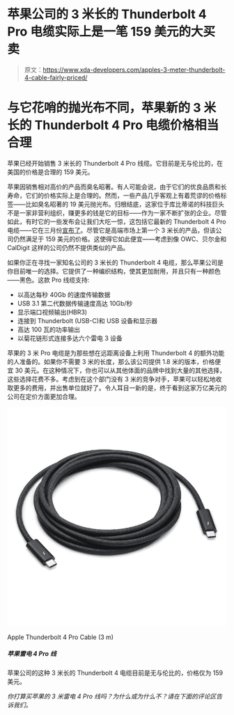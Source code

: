 # 苹果公司的 3 米长的 Thunderbolt 4 Pro 电缆实际上是一笔 159 美元的大买卖

> 原文：<https://www.xda-developers.com/apples-3-meter-thunderbolt-4-cable-fairly-priced/>

# 与它花哨的抛光布不同，苹果新的 3 米长的 Thunderbolt 4 Pro 电缆价格相当合理

苹果已经开始销售 3 米长的 Thunderbolt 4 Pro 线缆。它目前是无与伦比的，在美国的价格是合理的 159 美元。

苹果因销售相对高价的产品而臭名昭著。有人可能会说，由于它们的优良品质和长寿命，它们的价格实际上是合理的。然而，一些产品几乎客观上有着荒谬的价格标签——比如臭名昭著的 19 美元抛光布。归根结底，这家位于库比蒂诺的科技巨头不是一家非营利组织，赚更多的钱是它的目标——作为一家不断扩张的企业。尽管如此，有时它的一些发布会让我们大吃一惊，这包括它最新的 Thunderbolt 4 Pro 电缆——它在三月份[宣布了](https://www.xda-developers.com/apple-thunderbolt-4-cables/)。尽管它是高端市场上第一个 3 米长的产品，但该公司仍然满足于 159 美元的价格。这使得它如此便宜——考虑到像 OWC、贝尔金和 CalDigit 这样的公司仍然不提供类似的产品。

如果你正在寻找一家知名公司的 3 米长的 Thunderbolt 4 电缆，那么苹果公司是你目前唯一的选择。它提供了一种编织结构，使其更加耐用，并且只有一种颜色——黑色。这款 Pro 线缆支持:

*   以高达每秒 40Gb 的速度传输数据
*   USB 3.1 第二代数据传输速度高达 10Gb/秒
*   显示端口视频输出(HBR3)
*   连接到 Thunderbolt (USB-C)和 USB 设备和显示器
*   高达 100 瓦的功率输出
*   以菊花链形式连接多达六个雷电 3 设备

苹果的 3 米 Pro 电缆是为那些想在远距离设备上利用 Thunderbolt 4 的额外功能的人准备的。如果你不需要 3 米的长度，那么该公司提供 1.8 米的版本，价格便宜 30 美元。在这种情况下，你也可以从其他体面的品牌中找到大量的其他选择，这些选择花费不多。考虑到在这个部门没有 3 米的竞争对手，苹果可以轻松地收取更多的费用，并出售单位就好了。令人耳目一新的是，终于看到这家万亿美元的公司在定价方面更加合理。

 <picture>![This 3-meter Thunderbolt 4 cable from Apple is currently unrivaled and costs a mere $159.](img/cf4b58c72494382497bf15665e6f412f.png)</picture> 

Apple Thunderbolt 4 Pro Cable (3 m)

##### 苹果雷电 4 Pro 线

苹果公司的这种 3 米长的 Thunderbolt 4 电缆目前是无与伦比的，价格仅为 159 美元。

*你打算买苹果的 3 米雷电 4 Pro 线吗？为什么或为什么不？请在下面的评论区告诉我们。*